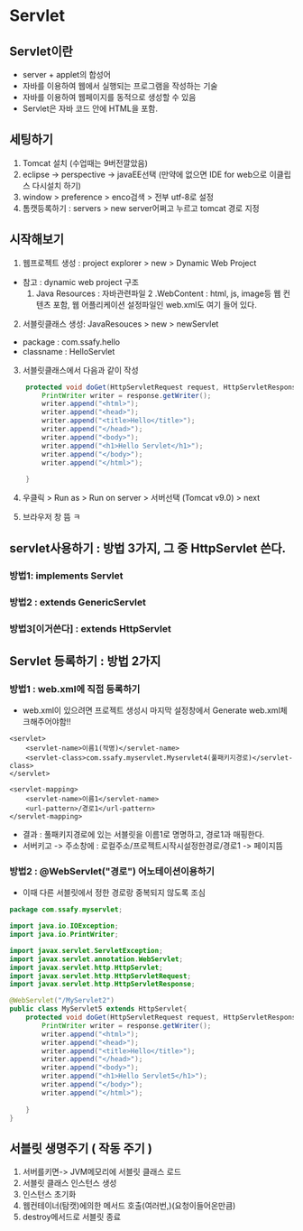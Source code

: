 # Servlet
## Servlet이란
- server + applet의 합성어
- 자바를 이용하여 웹에서 실행되는 프로그램을 작성하는 기술
- 자바를 이용하여 웹페이지를 동적으로 생성할 수 있음
- Servlet은 자바 코드 안에 HTML을 포함.

## 세팅하기
1. Tomcat 설치 (수업때는 9버전깔았음)
2. eclipse -> perspective -> javaEE선택
(만약에 없으면 IDE for web으로 이클립스 다시설치 하기)
3. window > preference > enco검색 > 전부 utf-8로 설정
4. 톰캣등록하기 : servers  > new server어쩌고 누르고 tomcat 경로 지정

## 시작해보기
1. 웹프로젝트 생성 : project explorer > new > Dynamic Web Project 
- 참고 : dynamic web project 구조
   1. Java Resources : 자바관련파일 
   2 .WebContent : html, js, image등 웹 컨텐츠 포함, 웹 어플리케이션 설정파일인 web.xml도 여기 들어 있다.
2. 서블릿클래스 생성:  JavaResouces > new > newServlet
- package : com.ssafy.hello
- classname : HelloServlet
3. 서블릿클래스에서 다음과 같이 작성
```java
    protected void doGet(HttpServletRequest request, HttpServletResponse response) throws ServletException, IOException{
    	PrintWriter writer = response.getWriter();
    	writer.append("<html>");
    	writer.append("<head>");
    	writer.append("<title>Hello</title>");
    	writer.append("</head>");
    	writer.append("<body>");
    	writer.append("<h1>Hello Servlet</h1>");
    	writer.append("</body>");
    	writer.append("</html>");
    	
    }

```

4.  우클릭 > Run as > Run on server > 서버선택 (Tomcat v9.0) > next

5. 브라우저 창 뜸 ㅋ


## servlet사용하기 : 방법 3가지, 그 중  HttpServlet 쓴다.
 
### 방법1: implements Servlet
### 방법2 : extends GenericServlet

### 방법3[이거쓴다] : extends HttpServlet

## Servlet 등록하기 : 방법 2가지
### 방법1 : web.xml에 직접 등록하기
- web.xml이 있으려면 프로젝트 생성시 마지막 설정창에서 Generate web.xml체크해주어야함!!
```
<servlet>
    <servlet-name>이름1(작명)</servlet-name>
    <servlet-class>com.ssafy.myservlet.Myservlet4(풀패키지경로)</servlet-class>
</servlet>

<servlet-mapping>
    <servlet-name>이름1</servlet-name>
    <url-pattern>/경로1</url-pattern>
</servlet-mapping>
```
- 결과 : 풀패키지경로에 있는 서블릿을 이름1로 명명하고, 경로1과 매핑한다.
- 서버키고 -> 주소창에 : 로컬주소/프로젝트시작시설정한경로/경로1 -> 페이지뜸 

### 방법2 : @WebServlet("경로") 어노테이션이용하기
- 이때 다른 서블릿에서 정한 경로랑 중복되지 않도록 조심

```java
package com.ssafy.myservlet;

import java.io.IOException;
import java.io.PrintWriter;

import javax.servlet.ServletException;
import javax.servlet.annotation.WebServlet;
import javax.servlet.http.HttpServlet;
import javax.servlet.http.HttpServletRequest;
import javax.servlet.http.HttpServletResponse;

@WebServlet("/MyServlet2")
public class MyServlet5 extends HttpServlet{
    protected void doGet(HttpServletRequest request, HttpServletResponse response) throws ServletException, IOException{
    	PrintWriter writer = response.getWriter();
    	writer.append("<html>");
    	writer.append("<head>");
    	writer.append("<title>Hello</title>");
    	writer.append("</head>");
    	writer.append("<body>");
    	writer.append("<h1>Hello Servlet5</h1>");
    	writer.append("</body>");
    	writer.append("</html>");
    	
    }
}

```

## 서블릿 생명주기 ( 작동 주기 ) 
1. 서버를키면-> JVM메모리에 서블릿 클래스 로드
2. 서블릿 클래스 인스턴스 생성
3. 인스턴스 초기화
4. 웹컨테이너(탐캣)에의한 메서드 호출(여러번,)(요청이들어온만큼)
5. destroy메서드로 서블릿 종료
